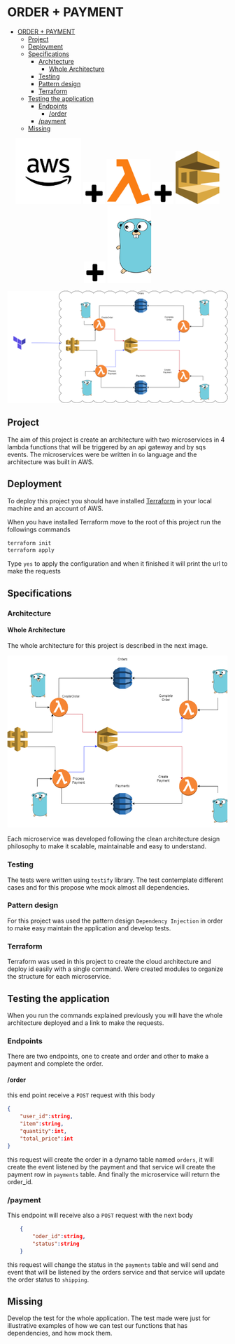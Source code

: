 # ORDER + PAYMENT
<!-- TOC -->

- [ORDER + PAYMENT](#order--payment)
  - [Project](#project)
  - [Deployment](#deployment)
  - [Specifications](#specifications)
    - [Architecture](#architecture)
      - [Whole Architecture](#whole-architecture)
    - [Testing](#testing)
    - [Pattern design](#pattern-design)
    - [Terraform](#terraform)
  - [Testing the application](#testing-the-application)
    - [Endpoints](#endpoints)
      - [/order](#order)
    - [/payment](#payment)
  - [Missing](#missing)

<!-- /TOC -->
<!-- markdownlint-disable MD033-->
<center>
<div>
<img src="readme/assets/aws.png" width = "150px"/>
<img src="readme/assets/plus.png" width = "50px"/>
<img src="readme/assets/lambda.png" width = "100px"/>
<img src="readme/assets/plus.png" width = "50px"/>
<img src="readme/assets/sqs.png" width = "100px"/>
<img src="readme/assets/plus.png" width = "50px"/>
<img src="readme/assets/golang.png" width = "100px"/>
</div>
</center>

![terraform_architecture](readme/assets/terraforrm_architecture.png)

## Project

The aim of this project is create an architecture with two microservices in 4 lambda functions that will be triggered by an api gateway and by sqs events. The microservices were be written in `Go` language and the architecture was built in AWS.

## Deployment

To  deploy this project you should have installed [Terraform](https://developer.hashicorp.com/terraform/tutorials/aws-get-started/install-cli) in your local machine and an account of AWS.

When you have installed Terraform move to the root of this project run the followings commands

``` sh
terraform init
terraform apply
```

Type `yes` to apply the configuration and when it finished it will print the url to make the requests

## Specifications

### Architecture

#### Whole Architecture

The whole architecture for this project is described in the next image.

![Architecture](readme/assets/architecture.png)

Each microservice was developed following the clean architecture design philosophy to make it scalable, maintainable and easy to understand.

### Testing

The tests were written using `testify` library. The test contemplate different cases and for this propose whe mock almost all  dependencies.

### Pattern design

For this project was used the pattern design `Dependency Injection` in order to make easy maintain the application and develop  tests.

### Terraform

Terraform was used in this project to create the cloud architecture and deploy id easily with a single command. Were created modules to organize the structure for each microservice.

## Testing the application

When you run the commands explained previously you will have the whole architecture deployed and a link to make the requests.

### Endpoints

There are two endpoints, one to create and order and other to make a payment and complete the order.

#### /order

this end point receive a `POST` request with this body

```json
{
    "user_id":string,
    "item":string,
    "quantity":int,
    "total_price":int
}
```

this request will create the order in a dynamo table named `orders`, it will create the event listened by the payment and that service will create the payment row in `payments` table. And finally the microservice will return the order_id.

### /payment

This endpoint will receive also a `POST` request with the next body

```json
    {
        "oder_id":string,
        "status":string
    }
```

this request will change the status in the `payments` table and will send and event that will be listened by the orders service and that service will update the order status to `shipping`.

## Missing

 Develop the test for the whole application. The test made were just for illustrative examples of how we can test our functions that has dependencies, and how mock them.

